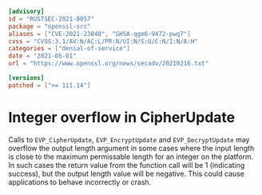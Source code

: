 ```toml
[advisory]
id = "RUSTSEC-2021-0057"
package = "openssl-src"
aliases = ["CVE-2021-23840", "GHSA-qgm6-9472-pwq7"]
cvss = "CVSS:3.1/AV:N/AC:L/PR:N/UI:N/S:U/C:N/I:N/A:H"
categories = ["denial-of-service"]
date = "2021-05-01"
url = "https://www.openssl.org/news/secadv/20210216.txt"

[versions]
patched = [">= 111.14"]
```

# Integer overflow in CipherUpdate

Calls to `EVP_CipherUpdate`, `EVP_EncryptUpdate` and `EVP_DecryptUpdate` may overflow
the output length argument in some cases where the input length is close to the
maximum permissable length for an integer on the platform. In such cases the
return value from the function call will be 1 (indicating success), but the
output length value will be negative. This could cause applications to behave
incorrectly or crash.

